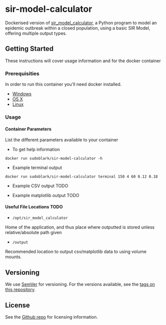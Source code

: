 # sir-model-calculator

Dockerised version of [sir_model_calculator](https://github.com/Sudoblark/sir_model_calculator), a Python program
to model an epidemic outbreak within a closed population, using a basic SIR Model, offering multiple output types. 
## Getting Started

These instructions will cover usage information and for the docker container 

### Prerequisities


In order to run this container you'll need docker installed.

* [Windows](https://docs.docker.com/windows/started)
* [OS X](https://docs.docker.com/mac/started/)
* [Linux](https://docs.docker.com/linux/started/)

### Usage

#### Container Parameters

List the different parameters available to your container

- To get help information
```shell
docker run sudoblark/sir-model-calculator -h
```

- Example terminal output

```shell
docker run sudoblark/sir-model-calculator terminal 150 4 60 0.12 0.18
```

- Example CSV output TODO

- Example matplotlib output TODO

#### Useful File Locations TODO

* `/opt/sir_model_calculator`

Home of the application, and thus place where outputted is stored unless relative/absolute path given

* `/output`

Recommended location to output csv/matplotlib data to using volume mounts.

## Versioning

We use [SemVer](http://semver.org/) for versioning. For the versions available, see the 
[tags on this repository](https://github.com/Sudoblark/sir_model_calculator/tags). 

## License

See the [Github repo](https://github.com/Sudoblark/sir_model_calculator) for licensing information.